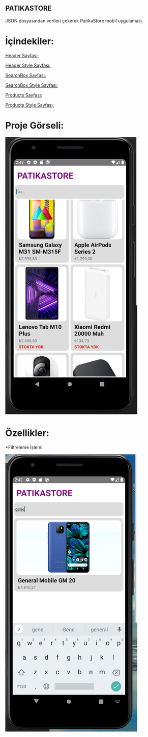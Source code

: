 ## PATIKASTORE

JSON dosyasından verileri çekerek PatikaStore mobil uygulaması.

# İçindekiler:

[Header Sayfası:](./src/components/Header.js)

[Header Style Sayfası:](./src/components/Header.styles.js)

[SearchBox Sayfası:](./src/components/SearchBox.js)

[SearchBox Style Sayfası:](./src/components/SearcBox.style.js)

[Products Sayfası:](./src/components/Products.js)

[Products Style Sayfası:](./src/components/Products.style.js)







# Proje Görseli:


![Proje Görseli:](./image/patikaStore.jpg)



# Özellikler:

*Filtreleme İşlemi:

![Filtreleme İşlemi:](./image/filtreleme.jpg)